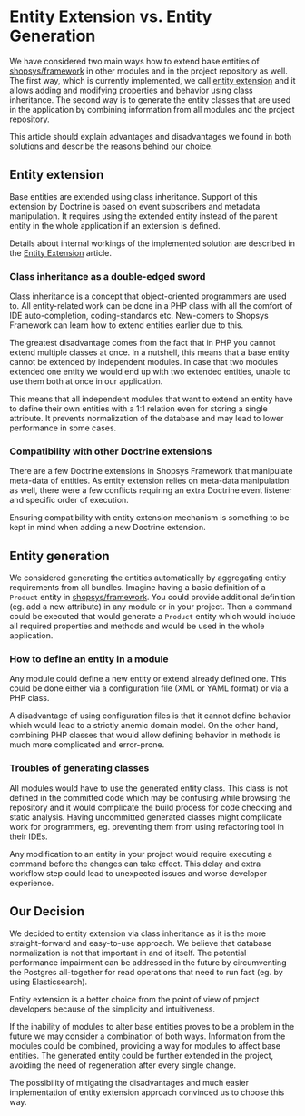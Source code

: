 # Entity Extension vs. Entity Generation

We have considered two main ways how to extend base entities of [shopsys/framework](https://github.com/shopsys/framework) in other modules and in the project repository as well.
The first way, which is currently implemented, we call [entity extension](entity-extension.md) and it allows adding and modifying properties and behavior using class inheritance.
The second way is to generate the entity classes that are used in the application by combining information from all modules and the project repository.

This article should explain advantages and disadvantages we found in both solutions and describe the reasons behind our choice.

## Entity extension

Base entities are extended using class inheritance.
Support of this extension by Doctrine is based on event subscribers and metadata manipulation.
It requires using the extended entity instead of the parent entity in the whole application if an extension is defined.

Details about internal workings of the implemented solution are described in the [Entity Extension](entity-extension.md) article.

### Class inheritance as a double-edged sword

Class inheritance is a concept that object-oriented programmers are used to.
All entity-related work can be done in a PHP class with all the comfort of IDE auto-completion, coding-standards etc.
New-comers to Shopsys Framework can learn how to extend entities earlier due to this. 

The greatest disadvantage comes from the fact that in PHP you cannot extend multiple classes at once.
In a nutshell, this means that a base entity cannot be extended by independent modules.
In case that two modules extended one entity we would end up with two extended entities, unable to use them both at once in our application.

This means that all independent modules that want to extend an entity have to define their own entities with a 1:1 relation even for storing a single attribute.
It prevents normalization of the database and may lead to lower performance in some cases.

### Compatibility with other Doctrine extensions

There are a few Doctrine extensions in Shopsys Framework that manipulate meta-data of entities.
As entity extension relies on meta-data manipulation as well, there were a few conflicts requiring an extra Doctrine event listener and specific order of execution.

Ensuring compatibility with entity extension mechanism is something to be kept in mind when adding a new Doctrine extension. 

## Entity generation

We considered generating the entities automatically by aggregating entity requirements from all bundles.
Imagine having a basic definition of a `Product` entity in [shopsys/framework](https://github.com/shopsys/framework).
You could provide additional definition (eg. add a new attribute) in any module or in your project.
Then a command could be executed that would generate a `Product` entity which would include all required properties and methods and would be used in the whole application.

### How to define an entity in a module

Any module could define a new entity or extend already defined one.
This could be done either via a configuration file (XML or YAML format) or via a PHP class.

A disadvantage of using configuration files is that it cannot define behavior which would lead to a strictly anemic domain model.
On the other hand, combining PHP classes that would allow defining behavior in methods is much more complicated and error-prone.  

### Troubles of generating classes

All modules would have to use the generated entity class.
This class is not defined in the committed code which may be confusing while browsing the repository and it would complicate the build process for code checking and static analysis.
Having uncommitted generated classes might complicate work for programmers, eg. preventing them from using refactoring tool in their IDEs.

Any modification to an entity in your project would require executing a command before the changes can take effect.
This delay and extra workflow step could lead to unexpected issues and worse developer experience.

## Our Decision

We decided to entity extension via class inheritance as it is the more straight-forward and easy-to-use approach.
We believe that database normalization is not that important in and of itself.
The potential performance impairment can be addressed in the future by circumventing the Postgres all-together for read operations that need to run fast (eg. by using Elasticsearch).

Entity extension is a better choice from the point of view of project developers because of the simplicity and intuitiveness.

If the inability of modules to alter base entities proves to be a problem in the future we may consider a combination of both ways.
Information from the modules could be combined, providing a way for modules to affect base entities.
The generated entity could be further extended in the project, avoiding the need of regeneration after every single change.

The possibility of mitigating the disadvantages and much easier implementation of entity extension approach convinced us to choose this way. 
